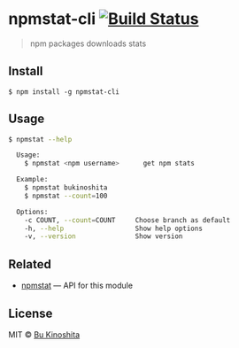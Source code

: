 # npmstat-cli [![Build Status](https://travis-ci.org/bukinoshita/npmstat-cli.svg?branch=master)](https://travis-ci.org/bukinoshita/npmstat-cli)

> npm packages downloads stats


## Install

```
$ npm install -g npmstat-cli
```


## Usage

```bash
$ npmstat --help

  Usage:
    $ npmstat <npm username>      get npm stats

  Example:
    $ npmstat bukinoshita
    $ npmstat --count=100

  Options:
    -c COUNT, --count=COUNT     Choose branch as default
    -h, --help                  Show help options
    -v, --version               Show version
```


## Related

- [npmstat](https://github.com/bukinoshita/npmstat) — API for this module


## License

MIT © [Bu Kinoshita](https://bukinoshita.io)
